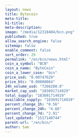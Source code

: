 ```yaml
---
layout: news
title: Bytecoin
meta-title: 
h1-title: 
meta-description: 
image: "/media/12318404/bcn.png"
published: true
allow_search_engine: false
sitemap: false
enable_comment: false
sort_order: 29
permalink: "/en/bcn/news.html"
coin_a_symbol: "BCN"
coin_a_name: "ByteCoin"
coin_a_lower_case: "bcn"
price_usd: "0.00747629"
price_btc: "0.00000064"
24h_volume_usd: "7266200.0"
market_cap_usd: "183691714929"
total_supply: "183691714929"
available_supply: "183691714929"
percent_change_1h: "0.56"
percent_change_24h: "4.66"
percent_change_7d: "2.91"
last_updated: "1517140744"
parent-url: "/en/bcn/"
author: Sam
---
```


